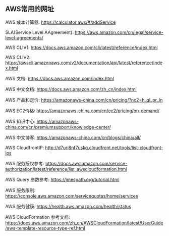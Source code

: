 ## AWS常用的网址

AWS 成本计算器: https://calculator.aws/#/addService

SLA(Service Level AAgreement): https://aws.amazon.com/cn/legal/service-level-agreements/

AWS CLIV1: https://docs.aws.amazon.com/cli/latest/reference/index.html

AWS CLIV2: https://awscli.amazonaws.com/v2/documentation/api/latest/reference/index.html

AWS 文档: https://docs.aws.amazon.com/index.html

AWS 中文文档: https://docs.aws.amazon.com/zh_cn/index.html

AWS 产品和定价: https://amazonaws-china.com/cn/pricing/?nc2=h_ql_pr_ln

AWS EC2价格: https://amazonaws-china.com/cn/ec2/pricing/on-demand/

AWS 知识中心: https://amazonaws-china.com/cn/premiumsupport/knowledge-center/

AWS 中文博客: https://amazonaws-china.com/cn/blogs/china/all/

AWS CloudfrontIP: http://d7uri8nf7uskq.cloudfront.net/tools/list-cloudfront-ips

AWS 服务授权参考: https://docs.aws.amazon.com/service-authorization/latest/reference/list_awscloudformation.html

AWS Query 参数参考: https://jmespath.org/tutorial.html 

AWS 服务限制: https://console.aws.amazon.com/servicequotas/home/services

AWS 服务健康: https://health.aws.amazon.com/health/status

AWS CloudFormation 参考文档: https://docs.aws.amazon.com/zh_cn/AWSCloudFormation/latest/UserGuide/aws-template-resource-type-ref.html